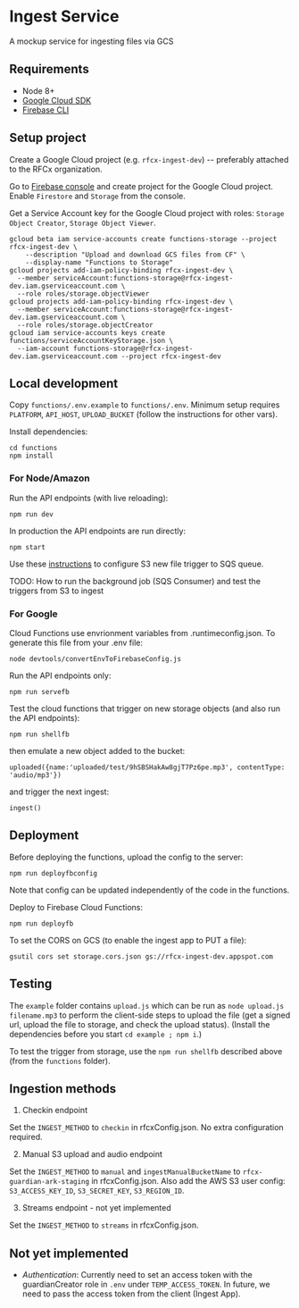 # Ingest Service

A mockup service for ingesting files via GCS


## Requirements

- Node 8+
- [Google Cloud SDK](https://cloud.google.com/sdk/)
- [Firebase CLI](https://firebase.google.com/docs/cli)


## Setup project

Create a Google Cloud project (e.g. `rfcx-ingest-dev`) -- preferably attached to the RFCx organization.

Go to [Firebase console](https://console.firebase.google.com/) and create project for the Google Cloud project. Enable `Firestore` and `Storage` from the console.

Get a Service Account key for the Google Cloud project with roles: `Storage Object Creator`, `Storage Object Viewer`.
```
gcloud beta iam service-accounts create functions-storage --project rfcx-ingest-dev \
    --description "Upload and download GCS files from CF" \
    --display-name "Functions to Storage"
gcloud projects add-iam-policy-binding rfcx-ingest-dev \
  --member serviceAccount:functions-storage@rfcx-ingest-dev.iam.gserviceaccount.com \
  --role roles/storage.objectViewer
gcloud projects add-iam-policy-binding rfcx-ingest-dev \
  --member serviceAccount:functions-storage@rfcx-ingest-dev.iam.gserviceaccount.com \
  --role roles/storage.objectCreator
gcloud iam service-accounts keys create functions/serviceAccountKeyStorage.json \
  --iam-account functions-storage@rfcx-ingest-dev.iam.gserviceaccount.com --project rfcx-ingest-dev
```

## Local development

Copy `functions/.env.example` to `functions/.env`. Minimum setup requires `PLATFORM`, `API_HOST`, `UPLOAD_BUCKET` (follow the instructions for other vars).

Install dependencies:
```
cd functions
npm install
```

### For Node/Amazon

Run the API endpoints (with live reloading):
```
npm run dev
```

In production the API endpoints are run directly:
```
npm start
```

Use these [instructions](https://confluence.rfcx.org/display/RD/Configuring+S3+new+file+trigger+to+SQS+queue "Confluence document") to configure S3 new file trigger to SQS queue.

TODO: How to run the background job (SQS Consumer) and test the triggers from S3 to ingest


### For Google

Cloud Functions use envrionment variables from .runtimeconfig.json. To generate this file from your .env file:
```
node devtools/convertEnvToFirebaseConfig.js
```

Run the API endpoints only:
```
npm run servefb
```

Test the cloud functions that trigger on new storage objects (and also run the API endpoints):
```
npm run shellfb
```

then emulate a new object added to the bucket:
```
uploaded({name:'uploaded/test/9hSBSHakAw8gjT7Pz6pe.mp3', contentType: 'audio/mp3'})
```

and trigger the next ingest:
```
ingest()
```


## Deployment

Before deploying the functions, upload the config to the server:
```
npm run deployfbconfig
```
Note that config can be updated independently of the code in the functions.

Deploy to Firebase Cloud Functions:
```
npm run deployfb
```

To set the CORS on GCS (to enable the ingest app to PUT a file):
```
gsutil cors set storage.cors.json gs://rfcx-ingest-dev.appspot.com
```

## Testing

The `example` folder contains `upload.js` which can be run as `node upload.js filename.mp3` to perform the client-side steps to upload the file (get a signed url, upload the file to storage, and check the upload status). (Install the dependencies before you start `cd example ; npm i`.)

To test the trigger from storage, use the `npm run shellfb` described above (from the `functions` folder).


## Ingestion methods

1. Checkin endpoint

Set the `INGEST_METHOD` to `checkin` in rfcxConfig.json. No extra configuration required.

2. Manual S3 upload and audio endpoint

Set the `INGEST_METHOD` to `manual` and `ingestManualBucketName` to `rfcx-guardian-ark-staging` in rfcxConfig.json. Also add the AWS S3 user config: `S3_ACCESS_KEY_ID`, `S3_SECRET_KEY`, `S3_REGION_ID`.

3. Streams endpoint - not yet implemented

Set the `INGEST_METHOD` to `streams` in rfcxConfig.json.


## Not yet implemented

- *Authentication*: Currently need to set an access token with the guardianCreator role in `.env` under `TEMP_ACCESS_TOKEN`. In future, we need to pass the access token from the client (Ingest App).
